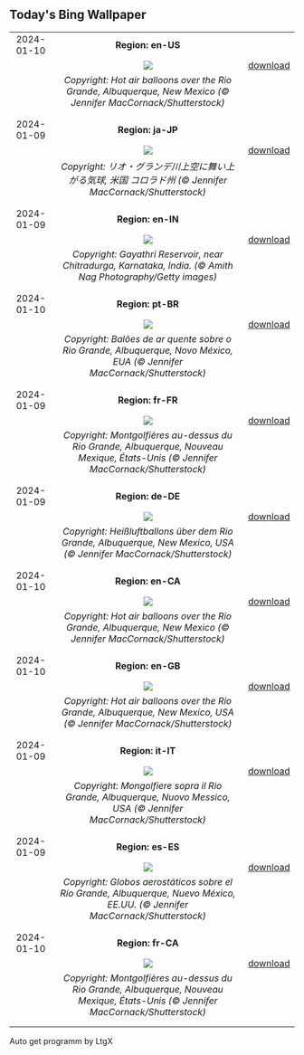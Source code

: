 ## Today's Bing Wallpaper
|      |      |      |
| :----: | :----: | :----: |
|2024-01-10|**Region: en-US**||
||![](https://www.bing.com/th?id=OHR.BalloonDay_EN-US9019911805_UHD.jpg&pid=hp&w=1152&h=648&rs=1&c=4)| [download](https://www.bing.com/th?id=OHR.BalloonDay_EN-US9019911805_UHD.jpg)|
||*Copyright: Hot air balloons over the Rio Grande, Albuquerque, New Mexico (© Jennifer MacCornack/Shutterstock)*
||
|||
|2024-01-09|**Region: ja-JP**||
||![](https://www.bing.com/th?id=OHR.BalloonDay_JA-JP2573832501_UHD.jpg&pid=hp&w=1152&h=648&rs=1&c=4)| [download](https://www.bing.com/th?id=OHR.BalloonDay_JA-JP2573832501_UHD.jpg)|
||*Copyright: リオ・グランデ川上空に舞い上がる気球, 米国 コロラド州 (© Jennifer MacCornack/Shutterstock)*
||
|||
|2024-01-09|**Region: en-IN**||
||![](https://www.bing.com/th?id=OHR.GayathriReservoir_EN-IN7178721819_UHD.jpg&pid=hp&w=1152&h=648&rs=1&c=4)| [download](https://www.bing.com/th?id=OHR.GayathriReservoir_EN-IN7178721819_UHD.jpg)|
||*Copyright: Gayathri Reservoir, near Chitradurga, Karnataka, India. (© Amith Nag Photography/Getty images)*
||
|||
|2024-01-10|**Region: pt-BR**||
||![](https://www.bing.com/th?id=OHR.BalloonDay_PT-BR2020170449_UHD.jpg&pid=hp&w=1152&h=648&rs=1&c=4)| [download](https://www.bing.com/th?id=OHR.BalloonDay_PT-BR2020170449_UHD.jpg)|
||*Copyright: Balões de ar quente sobre o Rio Grande, Albuquerque, Novo México, EUA (© Jennifer MacCornack/Shutterstock)*
||
|||
|2024-01-09|**Region: fr-FR**||
||![](https://www.bing.com/th?id=OHR.BalloonDay_FR-FR1975351459_UHD.jpg&pid=hp&w=1152&h=648&rs=1&c=4)| [download](https://www.bing.com/th?id=OHR.BalloonDay_FR-FR1975351459_UHD.jpg)|
||*Copyright: Montgolfières au-dessus du Rio Grande, Albuquerque, Nouveau Mexique, États-Unis (© Jennifer MacCornack/Shutterstock)*
||
|||
|2024-01-09|**Region: de-DE**||
||![](https://www.bing.com/th?id=OHR.BalloonDay_DE-DE2164566346_UHD.jpg&pid=hp&w=1152&h=648&rs=1&c=4)| [download](https://www.bing.com/th?id=OHR.BalloonDay_DE-DE2164566346_UHD.jpg)|
||*Copyright: Heißluftballons über dem Rio Grande, Albuquerque, New Mexico, USA (© Jennifer MacCornack/Shutterstock)*
||
|||
|2024-01-10|**Region: en-CA**||
||![](https://www.bing.com/th?id=OHR.BalloonDay_EN-CA0285762156_UHD.jpg&pid=hp&w=1152&h=648&rs=1&c=4)| [download](https://www.bing.com/th?id=OHR.BalloonDay_EN-CA0285762156_UHD.jpg)|
||*Copyright: Hot air balloons over the Rio Grande, Albuquerque, New Mexico (© Jennifer MacCornack/Shutterstock)*
||
|||
|2024-01-10|**Region: en-GB**||
||![](https://www.bing.com/th?id=OHR.BalloonDay_EN-GB9560500420_UHD.jpg&pid=hp&w=1152&h=648&rs=1&c=4)| [download](https://www.bing.com/th?id=OHR.BalloonDay_EN-GB9560500420_UHD.jpg)|
||*Copyright: Hot air balloons over the Rio Grande, Albuquerque, New Mexico, USA (© Jennifer MacCornack/Shutterstock)*
||
|||
|2024-01-09|**Region: it-IT**||
||![](https://www.bing.com/th?id=OHR.BalloonDay_IT-IT9345867684_UHD.jpg&pid=hp&w=1152&h=648&rs=1&c=4)| [download](https://www.bing.com/th?id=OHR.BalloonDay_IT-IT9345867684_UHD.jpg)|
||*Copyright: Mongolfiere sopra il Rio Grande, Albuquerque, Nuovo Messico, USA (© Jennifer MacCornack/Shutterstock)*
||
|||
|2024-01-09|**Region: es-ES**||
||![](https://www.bing.com/th?id=OHR.BalloonDay_ES-ES6385510449_UHD.jpg&pid=hp&w=1152&h=648&rs=1&c=4)| [download](https://www.bing.com/th?id=OHR.BalloonDay_ES-ES6385510449_UHD.jpg)|
||*Copyright: Globos aerostáticos sobre el Río Grande, Albuquerque, Nuevo México, EE.UU. (© Jennifer MacCornack/Shutterstock)*
||
|||
|2024-01-10|**Region: fr-CA**||
||![](https://www.bing.com/th?id=OHR.BalloonDay_FR-CA0625295007_UHD.jpg&pid=hp&w=1152&h=648&rs=1&c=4)| [download](https://www.bing.com/th?id=OHR.BalloonDay_FR-CA0625295007_UHD.jpg)|
||*Copyright: Montgolfières au-dessus du Rio Grande, Albuquerque, Nouveau Mexique, États-Unis (© Jennifer MacCornack/Shutterstock)*
||
|||

Auto get programm by LtgX

